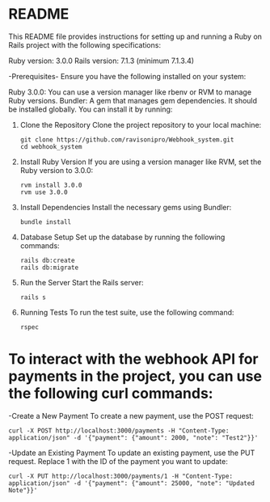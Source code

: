# README

This README file provides instructions for setting up and running a Ruby on Rails project with the following specifications:

Ruby version: 3.0.0
Rails version: 7.1.3 (minimum 7.1.3.4)

-Prerequisites-
Ensure you have the following installed on your system:

Ruby 3.0.0: You can use a version manager like rbenv or RVM to manage Ruby versions.
Bundler: A gem that manages gem dependencies. It should be installed globally. You can install it by running:

1. Clone the Repository
Clone the project repository to your local machine:

       git clone https://github.com/ravisonipro/Webhook_system.git
       cd webhook_system

2. Install Ruby Version
If you are using a version manager like RVM, set the Ruby version to 3.0.0:

       rvm install 3.0.0
       rvm use 3.0.0

3. Install Dependencies
Install the necessary gems using Bundler:

       bundle install
   
5. Database Setup
Set up the database by running the following commands:

       rails db:create
       rails db:migrate

5. Run the Server
Start the Rails server:

       rails s

6. Running Tests
To run the test suite, use the following command:

       rspec


# To interact with the webhook API for payments in the project, you can use the following curl commands:

 -Create a New Payment
 To create a new payment, use the POST request:

    curl -X POST http://localhost:3000/payments -H "Content-Type: application/json" -d '{"payment": {"amount": 2000, "note": "Test2"}}'

 -Update an Existing Payment
 To update an existing payment, use the PUT request. Replace 1 with the ID of the payment you want to update:

    curl -X PUT http://localhost:3000/payments/1 -H "Content-Type: application/json" -d '{"payment": {"amount": 25000, "note": "Updated Note"}}'






